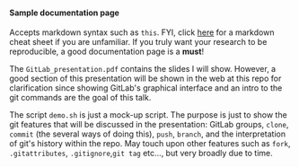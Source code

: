 #### Sample documentation page

Accepts markdown syntax such as `this`. FYI, click [here](https://github.com/adam-p/markdown-here/wiki/Markdown-Cheatsheet) for a markdown cheat sheet if you are unfamiliar. If you truly want your research to be reproducible, a good documentation page is a __must__!

The `GitLab_presentation.pdf` contains the slides I will show. However, a good section of this presentation will be shown in the web at this repo for clarification since showing GitLab's graphical interface and an intro to the git commands are the goal of this talk.

The script `demo.sh` is just a mock-up script. The purpose is just to show the git features that will be discussed in the presentation: GitLab groups, `clone`, `commit` (the several ways of doing this), `push`, `branch`, and the interpretation of git's history within the repo. May touch upon other features such as `fork`, `.gitattributes`, `.gitignore`,`git tag` etc..., but very broadly due to time.